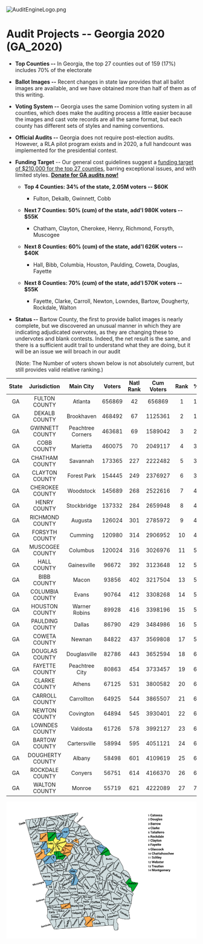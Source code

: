 <link rel="icon" type="image/x-icon" href="https://mapper.auditengine.org/assets/images/A.png">
<img src="https://copswiki.org/w/pub/Common/AuditEngine/AuditEngineLogo.png" alt="AuditEngineLogo.png" width='300' />

# Audit Projects -- Georgia 2020 (GA_2020)

- **Top Counties --** In Georgia, the top 27 counties out of 159 (17%) includes 70% of the electorate

- **Ballot Images --** Recent changes in state law provides that all ballot images are available, and we have obtained more than half of them as of this writing.

- **Voting System --** Georgia uses the same Dominion voting system in all counties, which does make the auditing process a little easier because the images and cast vote records are all the same format, but each county has different sets of styles and naming conventions.

- **Official Audits --** Georgia does not require post-election audits. However, a RLA pilot program exists and in 2020, a full handcount was implemented for the presidential contest.

- **Funding Target** -- Our general cost guidelines suggest a <u>funding target of $210,000 for the top 27 counties</u>, barring exceptional issues, and with limited styles.  **[Donate for GA audits now!](https://engine.auditengine.org/projects/GA_20201103)**

  - **Top 4 Counties: 34% of the state, 2.05M voters -- $60K**
    - Fulton, Dekalb, Gwinnett, Cobb

  - **Next 7 Counties: 50% (cum) of the state, add'l 980K voters -- $55K**
    - Chatham, Clayton, Cherokee, Henry, Richmond, Forsyth, Muscogee

  - **Next 8 Counties: 60% (cum) of the state, add'l 626K voters -- $40K**
    - Hall, Bibb, Columbia, Houston, Paulding, Coweta, Douglas, Fayette

  - **Next 8 Counties: 70% (cum) of the state, add'l 570K voters -- $55K** 
    - Fayette, Clarke, Carroll, Newton, Lowndes, Bartow, Dougherty, Rockdale, Walton

- **Status --** Bartow County, the first to provide ballot images is nearly complete, but we discovered an unusual manner in which they are indicating adjudicated overvotes, as they are changing these to undervotes and blank contests. Indeed, the net result is the same, and there is a sufficient audit trail to understand what they are doing, but it will be an issue we will broach in our audit

  (Note: The Number of voters shown below is not absolutely current, but still provides valid relative ranking.)

| State |   Jurisdiction   |     Main City     | Voters | Natl Rank | Cum Voters | Rank | % State | Status |
| :---: | :--------------: | :---------------: | :----: | :-------: | :--------: | :--: | :-----: | :----: |
|  GA   |  FULTON COUNTY   |      Atlanta      | 656869 |    42     |   656869   |  1   | 10.89%  |        |
|  GA   |  DEKALB COUNTY   |    Brookhaven     | 468492 |    67     |  1125361   |  2   | 18.66%  |        |
|  GA   | GWINNETT COUNTY  | Peachtree Corners | 463681 |    69     |  1589042   |  3   | 26.35%  |        |
|  GA   |   COBB COUNTY    |     Marietta      | 460075 |    70     |  2049117   |  4   | 33.98%  |        |
|  GA   |  CHATHAM COUNTY  |     Savannah      | 173365 |    227    |  2222482   |  5   | 36.86%  |        |
|  GA   |  CLAYTON COUNTY  |    Forest Park    | 154445 |    249    |  2376927   |  6   | 39.42%  |        |
|  GA   | CHEROKEE COUNTY  |     Woodstock     | 145689 |    268    |  2522616   |  7   | 41.84%  |        |
|  GA   |   HENRY COUNTY   |    Stockbridge    | 137332 |    284    |  2659948   |  8   | 44.11%  |        |
|  GA   | RICHMOND COUNTY  |      Augusta      | 126024 |    301    |  2785972   |  9   | 46.20%  |        |
|  GA   |  FORSYTH COUNTY  |      Cumming      | 120980 |    314    |  2906952   |  10  | 48.21%  |        |
|  GA   | MUSCOGEE COUNTY  |     Columbus      | 120024 |    316    |  3026976   |  11  | 50.20%  |        |
|  GA   |   HALL COUNTY    |    Gainesville    | 96672  |    392    |  3123648   |  12  | 51.80%  |        |
|  GA   |   BIBB COUNTY    |       Macon       | 93856  |    402    |  3217504   |  13  | 53.36%  |        |
|  GA   | COLUMBIA COUNTY  |       Evans       | 90764  |    412    |  3308268   |  14  | 54.87%  |        |
|  GA   |  HOUSTON COUNTY  |   Warner Robins   | 89928  |    416    |  3398196   |  15  | 56.36%  |        |
|  GA   | PAULDING COUNTY  |      Dallas       | 86790  |    429    |  3484986   |  16  | 57.80%  |        |
|  GA   |  COWETA COUNTY   |      Newnan       | 84822  |    437    |  3569808   |  17  | 59.20%  |        |
|  GA   |  DOUGLAS COUNTY  |   Douglasville    | 82786  |    443    |  3652594   |  18  | 60.58%  |        |
|  GA   |  FAYETTE COUNTY  |  Peachtree City   | 80863  |    454    |  3733457   |  19  | 61.92%  |        |
|  GA   |  CLARKE COUNTY   |      Athens       | 67125  |    531    |  3800582   |  20  | 63.03%  |        |
|  GA   |  CARROLL COUNTY  |    Carrollton     | 64925  |    544    |  3865507   |  21  | 64.11%  |        |
|  GA   |  NEWTON COUNTY   |     Covington     | 64894  |    545    |  3930401   |  22  | 65.18%  |        |
|  GA   |  LOWNDES COUNTY  |     Valdosta      | 61726  |    578    |  3992127   |  23  | 66.21%  |        |
|  GA   |  BARTOW COUNTY   |   Cartersville    | 58994  |    595    |  4051121   |  24  | 67.19%  |        |
|  GA   | DOUGHERTY COUNTY |      Albany       | 58498  |    601    |  4109619   |  25  | 68.16%  |        |
|  GA   | ROCKDALE COUNTY  |      Conyers      | 56751  |    614    |  4166370   |  26  | 69.10%  |        |
|  GA   |  WALTON COUNTY   |      Monroe       | 55719  |    621    |  4222089   |  27  | 70.02%  |        |

![img](../images/GA.png)

